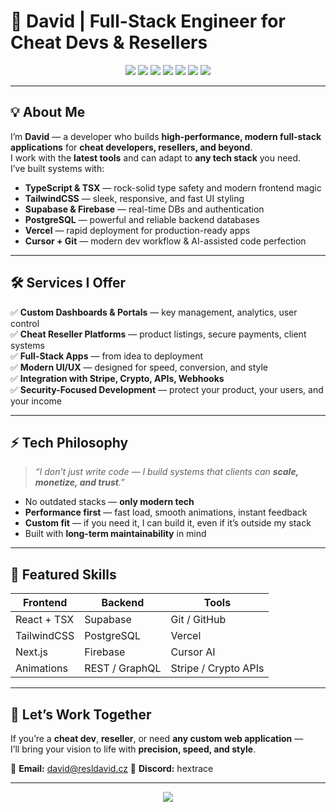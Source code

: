 # 🚀 David | Full-Stack Engineer for Cheat Devs & Resellers

<p align="center">
  <img src="https://img.shields.io/badge/TypeScript-3178C6?style=for-the-badge&logo=typescript&logoColor=white" />
  <img src="https://img.shields.io/badge/TSX-FF4785?style=for-the-badge&logo=react&logoColor=white" />
  <img src="https://img.shields.io/badge/TailwindCSS-38B2AC?style=for-the-badge&logo=tailwind-css&logoColor=white" />
  <img src="https://img.shields.io/badge/Supabase-3ECF8E?style=for-the-badge&logo=supabase&logoColor=white" />
  <img src="https://img.shields.io/badge/PostgreSQL-336791?style=for-the-badge&logo=postgresql&logoColor=white" />
  <img src="https://img.shields.io/badge/Firebase-FFCA28?style=for-the-badge&logo=firebase&logoColor=black" />
  <img src="https://img.shields.io/badge/Vercel-000000?style=for-the-badge&logo=vercel&logoColor=white" />
</p>

---

## 💡 About Me  
I’m **David** — a developer who builds **high-performance, modern full-stack applications** for **cheat developers, resellers, and beyond**.  
I work with the **latest tools** and can adapt to **any tech stack** you need.  
I’ve built systems with:

- **TypeScript & TSX** — rock-solid type safety and modern frontend magic  
- **TailwindCSS** — sleek, responsive, and fast UI styling  
- **Supabase & Firebase** — real-time DBs and authentication  
- **PostgreSQL** — powerful and reliable backend databases  
- **Vercel** — rapid deployment for production-ready apps  
- **Cursor + Git** — modern dev workflow & AI-assisted code perfection  

---

## 🛠 Services I Offer

✅ **Custom Dashboards & Portals** — key management, analytics, user control  
✅ **Cheat Reseller Platforms** — product listings, secure payments, client systems  
✅ **Full-Stack Apps** — from idea to deployment  
✅ **Modern UI/UX** — designed for speed, conversion, and style  
✅ **Integration with Stripe, Crypto, APIs, Webhooks**  
✅ **Security-Focused Development** — protect your product, your users, and your income  

---

## ⚡ Tech Philosophy
> _“I don’t just write code — I build systems that clients can **scale, monetize, and trust**.”_  

- No outdated stacks — **only modern tech**  
- **Performance first** — fast load, smooth animations, instant feedback  
- **Custom fit** — if you need it, I can build it, even if it’s outside my stack  
- Built with **long-term maintainability** in mind  

---

## 📂 Featured Skills

| Frontend | Backend | Tools |
|----------|---------|-------|
| React + TSX | Supabase | Git / GitHub |
| TailwindCSS | PostgreSQL | Vercel |
| Next.js | Firebase | Cursor AI |
| Animations | REST / GraphQL | Stripe / Crypto APIs |

---

## 📩 Let’s Work Together
If you’re a **cheat dev**, **reseller**, or need **any custom web application** —  
I’ll bring your vision to life with **precision, speed, and style**.  

📧 **Email:** david@resldavid.cz
💬 **Discord:** hextrace 

---

<p align="center">
  <img src="https://komarev.com/ghpvc/?username=resl1337&style=for-the-badge&color=blue" />
</p>
